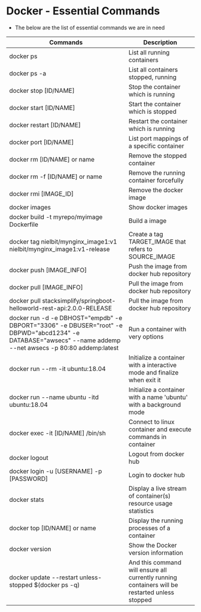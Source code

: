 # Docker - Essential Commands
- The below are the list of essential commands we are in need 

|     Commands                 |    Description                                  |
| ------------------------------- | --------------------------------------------- |
| docker ps | List all running containers |
| docker ps -a | List all containers stopped, running |
| docker stop [ID/NAME] | Stop the container which is running |
| docker start [ID/NAME] | Start the container which is stopped |
| docker restart [ID/NAME] | Restart the container which is running |
| docker port [ID/NAME] | List port mappings of a specific container |
| docker rm [ID/NAME] or name | Remove the stopped container |
| docker rm -f [ID/NAME] or name| Remove the running container forcefully |
| docker rmi [IMAGE_ID] | Remove the docker image |
| docker images | Show docker images |
| docker build -t myrepo/myimage Dockerfile | Build a image |
| docker tag nielbit/mynginx_image1:v1  nielbit/mynginx_image1:v1-release | Create a tag TARGET_IMAGE that refers to SOURCE_IMAGE |
| docker push [IMAGE_INFO] | Push the image from docker hub repository |
| docker pull [IMAGE_INFO] | Pull the image from docker hub repository |
| docker pull stacksimplify/springboot-helloworld-rest-api:2.0.0-RELEASE | Pull the image from docker hub repository |
| docker run -d -e DBHOST="empdb" -e DBPORT="3306" -e DBUSER="root" -e DBPWD="abcd1234" -e DATABASE="awsecs" --name addemp --net awsecs -p 80:80 addemp:latest | Run a container with very options |
| docker run --rm -it ubuntu:18.04 | Initialize a container with a interactive mode and finalize when exit it |
| docker run --name ubuntu -itd ubuntu:18.04 | Initialize a container with a name 'ubuntu' with a background mode |
| docker exec -it [ID/NAME] /bin/sh | Connect to linux container and execute commands in container |
| docker logout | Logout from docker hub |
| docker login -u [USERNAME] -p [PASSWORD] | Login to docker hub |
| docker stats | Display a live stream of container(s) resource usage statistics |
| docker top [ID/NAME] or name | Display the running processes of a container |
| docker version | Show the Docker version information |
| docker update --restart unless-stopped $(docker ps -q) | And this command will ensure all currently running containers will be restarted unless stopped |


